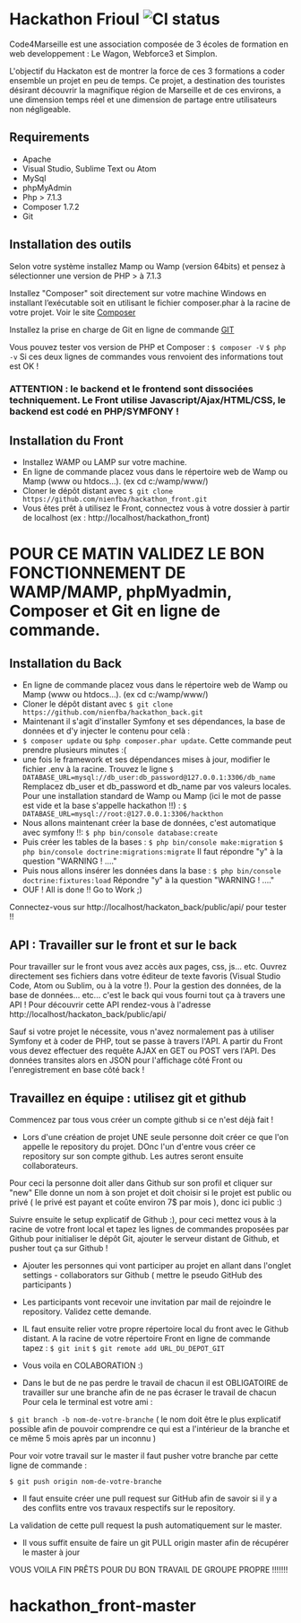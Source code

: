 # Hackathon Frioul ![CI status](http://myprovence.code4marseille.fr/media/logo/code4marseille.png)

Code4Marseille est une association composée de 3 écoles de formation en web developpement : Le Wagon, Webforce3 et Simplon.

L'objectif du Hackaton est de montrer la force de ces 3 formations a coder ensemble un projet en peu de temps. Ce projet, a destination des touristes désirant découvrir la magnifique région de Marseille et de ces environs, a une dimension temps réel et une dimension de partage entre utilisateurs non négligeable.

## Requirements
* Apache
* Visual Studio, Sublime Text ou Atom
* MySql
* phpMyAdmin
* Php > 7.1.3
* Composer 1.7.2
* Git

## Installation des outils

Selon votre système installez Mamp ou Wamp (version 64bits) et pensez à sélectionner une version de PHP > à 7.1.3

Installez "Composer" soit directement sur votre machine Windows en installant l’exécutable soit en utilisant le fichier composer.phar à la racine de votre projet. 
Voir le site [Composer](https://getcomposer.org/download/)

Installez la prise en charge de Git en ligne de commande [GIT](https://git-scm.com/downloads)

Vous pouvez tester vos version de PHP et Composer :
`$ composer -V`
`$ php -v`
Si ces deux lignes de commandes vous renvoient des informations tout est OK !

### ATTENTION : le backend et le frontend sont dissociées techniquement. Le Front utilise Javascript/Ajax/HTML/CSS, le backend est codé en PHP/SYMFONY !

## Installation du Front

* Installez WAMP ou LAMP sur votre machine. 
* En ligne de commande placez vous dans le répertoire web de Wamp ou Mamp (www ou htdocs...). (ex cd c:/wamp/www/)
* Cloner le dépôt distant avec `$ git clone https://github.com/nienfba/hackathon_front.git`
* Vous êtes prêt à utilisez le Front, connectez vous à votre dossier à partir de localhost (ex : http://localhost/hackathon_front)

# POUR CE MATIN VALIDEZ LE BON FONCTIONNEMENT DE WAMP/MAMP, phpMyadmin, Composer et Git en ligne de commande. 

## Installation du Back

* En ligne de commande placez vous dans le répertoire web de Wamp ou Mamp (www ou htdocs...). (ex cd c:/wamp/www/)
* Cloner le dépôt distant avec `$ git clone https://github.com/nienfba/hackathon_back.git`
* Maintenant il s'agit d'installer Symfony et ses dépendances, la base de données et d'y injecter le contenu pour celà :
 * `$ composer update` ou `$php composer.phar update`. Cette commande peut prendre plusieurs minutes :(
 * une fois le framework et ses dépendances mises à jour, modifier le fichier .env à la racine. Trouvez le ligne `$ DATABASE_URL=mysql://db_user:db_password@127.0.0.1:3306/db_name` 
Remplacez db_user et db_password et db_name par vos valeurs locales. Pour une installation standard de Wamp ou Mamp (ici le mot de passe est vide et la base s'appelle hackathon !!) : 
`$ DATABASE_URL=mysql://root:@127.0.0.1:3306/hackthon`
 * Nous allons maintenant créer la base de données, c'est automatique avec symfony !!:
`$ php bin/console database:create`
 * Puis créer les tables de la bases :
 `$ php bin/console make:migration`
 `$ php bin/console doctrine:migrations:migrate`
Il faut répondre "y" à la question "WARNING ! ...."
 * Puis nous allons insérer les données dans la base : 
 `$ php bin/console doctrine:fixtures:load`
Répondre "y" à la question "WARNING ! ...."
* OUF ! All is done !! Go to Work ;)

Connectez-vous sur http://localhost/hackaton_back/public/api/ pour tester !!


## API : Travailler sur le front et sur le back 

Pour travailler sur le front vous avez accès aux pages, css, js... etc. Ouvrez directement ses fichiers dans votre éditeur de texte favoris (Visual Studio Code, Atom ou Sublim, ou à la votre !). 
Pour la gestion des données, de la base de données... etc... c'est le back qui vous fourni tout ça à travers une API ! Pour découvrir cette API rendez-vous à l'adresse http://localhost/hackaton_back/public/api/

Sauf si votre projet le nécessite, vous n'avez normalement pas à utiliser Symfony et à coder de PHP, tout se passe à travers l'API. A partir du Front vous devez effectuer des requête AJAX en GET ou POST vers l'API. Des données transites alors en JSON pour l'affichage côté Front ou l'enregistrement en base côté back !

## Travaillez en équipe : utilisez git et github

Commencez par tous vous créer un compte github si ce n'est déjà fait !

* Lors d'une création de projet UNE seule personne doit créer ce que l'on appelle
le repository du projet. DOnc l'un d'entre vous créer ce repository sur son compte github. Les autres seront ensuite collaborateurs.

Pour ceci la personne doit aller dans Github sur son profil et cliquer sur "new"
Elle donne un nom à son projet et doit choisir si le projet est public ou privé ( le privé est payant et coûte environ 7$ par mois ), donc ici public :)

Suivre ensuite le setup explicatif de Github :), pour ceci mettez vous à la racine de votre front local et tapez les lignes de commandes proposées par Github pour initialiser le dépôt Git, ajouter le serveur distant de Github, et pusher tout ça sur Github !

* Ajouter les personnes qui vont participer au projet en allant dans l'onglet settings - collaborators sur Github
( mettre le pseudo GitHub des participants )


* Les participants vont recevoir une invitation par mail de rejoindre le repository. Validez cette demande.

* IL faut ensuite relier votre propre répertoire local du front avec le Github distant. A la racine de votre répertoire Front en ligne de commande tapez :
`$ git init`
`$ git remote add URL_DU_DEPOT_GIT`

* Vous voila en COLABORATION :)

* Dans le but de ne pas perdre le travail de chacun il est OBLIGATOIRE de travailler sur une branche afin de ne pas écraser le travail de chacun
Pour cela le terminal est votre ami :

`$ git branch -b nom-de-votre-branche` ( le nom doit être le plus explicatif possible afin de pouvoir comprendre ce qui est a l'intérieur de la branche et ce même 5 mois après par un inconnu )

Pour voir votre travail sur le master il faut pusher votre branche par cette ligne de commande :

`$ git push origin nom-de-votre-branche`

* Il faut ensuite créer une pull request sur GitHub afin de savoir si il y a des conflits entre vos travaux respectifs sur le repository.

La validation de cette pull request la push automatiquement sur le master.

* Il vous suffit ensuite de faire un git PULL origin master afin de récupérer le master à jour


VOUS VOILA FIN PRÊTS POUR DU BON TRAVAIL DE GROUPE PROPRE !!!!!!!
# hackathon_front-master
